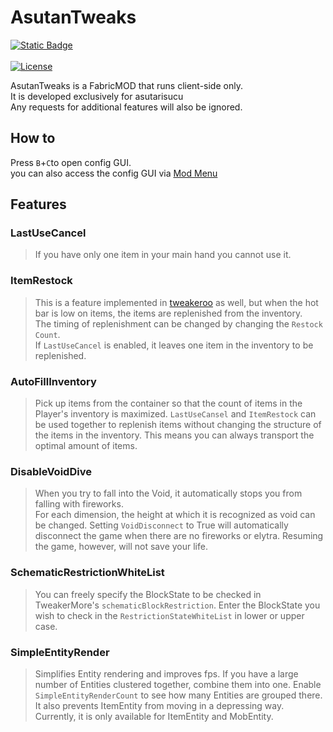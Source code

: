 ﻿# AsutanTweaks
[![Static Badge](https://img.shields.io/badge/JapaneseText-blue)](README_ja.md)<br><br>
[![License](https://img.shields.io/github/license/asutarisucu/Asutantweaks.svg)](https://opensource.org/licenses/MIT)

AsutanTweaks is a FabricMOD that runs client-side only.<br>
It is developed exclusively for asutarisucu <br>
Any requests for additional features will also be ignored.

## How to
Press `B`+`C`to open config GUI.<br>
you can also access the config GUI via [Mod Menu](https://legacy.curseforge.com/minecraft/mc-mods/modmenu)

## Features
### LastUseCancel
>If you have only one item in your main hand you cannot use it.
### ItemRestock
>This is a feature implemented in [tweakeroo](https://github.com/maruohon/tweakeroo) as well, but when the hot bar is low on items, the items are replenished from the inventory.<br>
>The timing of replenishment can be changed by changing the `Restock Count`.<br>
>If `LastUseCancel` is enabled, it leaves one item in the inventory to be replenished.
### AutoFillInventory
>Pick up items from the container so that the count of items in the Player's inventory is maximized.
`LastUseCansel` and `ItemRestock` can be used together to replenish items without changing the structure of the items in the inventory.
This means you can always transport the optimal amount of items.
### DisableVoidDive
>When you try to fall into the Void, it automatically stops you from falling with fireworks.<br>
>For each dimension, the height at which it is recognized as void can be changed.
>Setting `VoidDisconnect` to True will automatically disconnect the game when there are no fireworks or elytra.
> Resuming the game, however, will not save your life.
### SchematicRestrictionWhiteList
>You can freely specify the BlockState to be checked in TweakerMore's `schematicBlockRestriction`.
>Enter the BlockState you wish to check in the `RestrictionStateWhiteList` in lower or upper case.
### SimpleEntityRender
>Simplifies Entity rendering and improves fps.
>If you have a large number of Entities clustered together, combine them into one. 
>Enable `SimpleEntityRenderCount` to see how many Entities are grouped there. 
>It also prevents ItemEntity from moving in a depressing way. 
>Currently, it is only available for ItemEntity and MobEntity.
 
